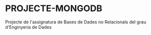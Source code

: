 # PROJECTE-MONGODB
Projecte de l'assignatura de  Bases de Dades no Relacionals del grau d'Enginyeria de Dades
